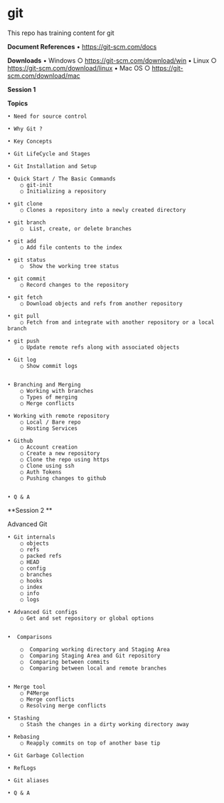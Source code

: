 # git 

This repo has training content for git

**Document References**
	• https://git-scm.com/docs

**Downloads**
	•  Windows
		○ https://git-scm.com/download/win
	•  Linux
		○ https://git-scm.com/download/linux
	• Mac OS
		○ https://git-scm.com/download/mac

**Session 1**

**Topics**

	• Need for source control

	• Why Git ?

	• Key Concepts 

	• Git LifeCycle and Stages

	• Git Installation and Setup

	• Quick Start / The Basic Commands
		○ git-init 
		○ Initializing a repository
    
	• git clone
		○ Clones a repository into a newly created directory
    
	• git branch
		○  List, create, or delete branches
    
	• git add
		○ Add file contents to the index
    
	• git status
		○  Show the working tree status
    
	• git commit
		○ Record changes to the repository
    
	• git fetch
		○ Download objects and refs from another repository
    
	• git pull 
		○ Fetch from and integrate with another repository or a local branch
    
	• git push
		○ Update remote refs along with associated objects
    
	• Git log
		○ Show commit logs


	• Branching and Merging
		○ Working with branches
		○ Types of merging
		○ Merge conflicts

	• Working with remote repository
		○ Local / Bare repo
		○ Hosting Services

	• Github 
		○ Account creation
		○ Create a new repository
		○ Clone the repo using https
		○ Clone using ssh
		○ Auth Tokens
		○ Pushing changes to github
  

	• Q & A


**Session 2 **

Advanced Git

	• Git internals
		○ objects
		○ refs
		○ packed refs
		○ HEAD
		○ config
		○ branches
		○ hooks
		○ index
		○ info
		○ logs

	• Advanced Git configs
		○ Get and set repository or global options


	•  Comparisons 
    
		○  Comparing working directory and Staging Area
		○  Comparing Staging Area and Git repository
		○  Comparing between commits
		○  Comparing between local and remote branches
    
  
	• Merge tool
		○ P4Merge
		○ Merge conflicts
		○ Resolving merge conflicts

	• Stashing
		○ Stash the changes in a dirty working directory away

	• Rebasing
		○ Reapply commits on top of another base tip
    
	• Git Garbage Collection
  
	• RefLogs

	• Git aliases

	• Q & A

